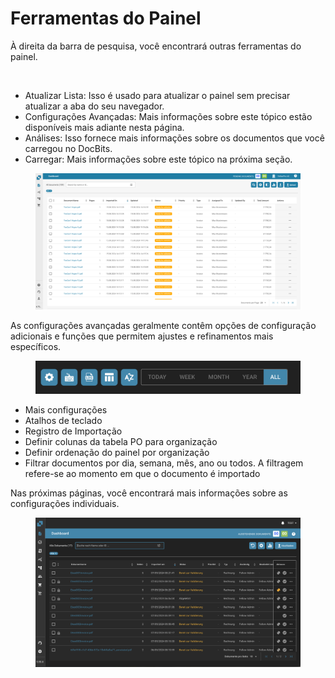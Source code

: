 # Ferramentas do Painel

À direita da barra de pesquisa, você encontrará outras ferramentas do painel.

<figure><img src="https://lh7-us.googleusercontent.com/QJpUDLYSPYvsgwyxSkaOZr5w4mdqYbWeRSckuLSbJXkgPccyFzvVK9q5p-bjXlR-q69KVZ2o--XZQGH_nCU90Sj7RNuyC1g-hJYWZRpxxILYeaTpw4afrjbdM8iatt2plPde_QtFuz7JSV1NtunRSiw" alt="" width="375"><figcaption></figcaption></figure>

* Atualizar Lista: Isso é usado para atualizar o painel sem precisar atualizar a aba do seu navegador.
* Configurações Avançadas: Mais informações sobre este tópico estão disponíveis mais adiante nesta página.
* Análises: Isso fornece mais informações sobre os documentos que você carregou no DocBits.
* Carregar: Mais informações sobre este tópico na próxima seção.

<figure><img src="../../../.gitbook/assets/dashboard.png" alt=""><figcaption></figcaption></figure>

As configurações avançadas geralmente contêm opções de configuração adicionais e funções que permitem ajustes e refinamentos mais específicos.

<figure><img src="../../../.gitbook/assets/dashboard-tools2.png" alt=""><figcaption></figcaption></figure>

* Mais configurações
* Atalhos de teclado
* Registro de Importação
* Definir colunas da tabela PO para organização
* Definir ordenação do painel por organização
* Filtrar documentos por dia, semana, mês, ano ou todos. A filtragem refere-se ao momento em que o documento é importado

Nas próximas páginas, você encontrará mais informações sobre as configurações individuais.

<figure><img src="../../../.gitbook/assets/Bildschirmfoto%202024-05-07%20um%2022.00.32.png" alt=""><figcaption></figcaption></figure>
